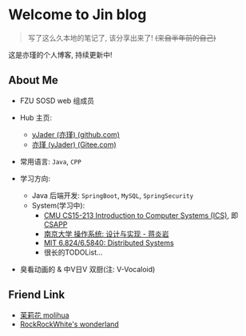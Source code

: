 # Welcome to Jin blog

> 写了这么久本地的笔记了, 该分享出来了! ~~(来自半年前的自己)~~

这是亦瑾的个人博客, 持续更新中!

## About Me

- FZU SOSD web 组成员
- Hub 主页:

  - [yJader (亦瑾) (github.com)](https://github.com/yJader)
  - [亦瑾 (yJader) (Gitee.com)](https://gitee.com/yJader)

- 常用语言: `Java`, `CPP`
- 学习方向:
  - Java 后端开发: `SpringBoot`, `MySQL`, `SpringSecurity`
  - System(学习中): 
    - [CMU CS15-213 Introduction to Computer Systems (ICS)](https://www.cs.cmu.edu/~213/), 即[CSAPP](https://csapp.cs.cmu.edu/)
    - [南京大学 操作系统: 设计与实现 - 蒋炎岩](https://jyywiki.cn/OS/2024/)
    - [MIT 6.824/6.5840: Distributed Systems](https://pdos.csail.mit.edu/6.824/index.html)
    - 很长的TODOList...

- 臭看动画的 & 中V日V 双厨(注: V-Vocaloid)

## Friend Link

- [茉莉花 molihua](https://molihua.wiki/)
- [RockRockWhite's wonderland](https://www.rockrockwhite.cn/categories/distributed%20system)
